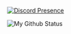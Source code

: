 [![Discord Presence](https://lanyard.kyrie25.me/api/1115935726413041695?useDisplayName=true&animationDuration=4s&waveColor=4500b5&waveSpotifyColor=FF597B&gradient=d10cc7-8154e6-4725a0&imgStyle=square)](https://discord.com/users/1115935726413041695)

![My Github Status](https://myreadme.vercel.app/api/embed/V3NCO?panels=userstatistics&panels=toprepositories&panels=toplanguages&panels=commitgraph)
